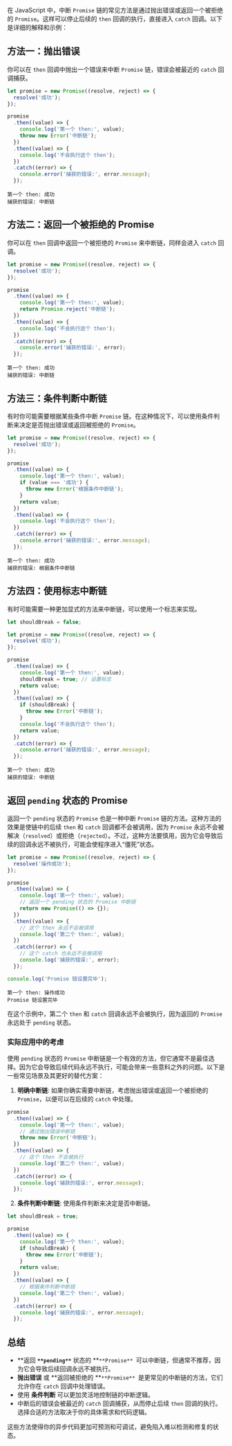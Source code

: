 

在 JavaScript 中，中断 `Promise` 链的常见方法是通过抛出错误或返回一个被拒绝的 `Promise`。这样可以停止后续的 `then` 回调的执行，直接进入 `catch` 回调。以下是详细的解释和示例：

<a name="nnzj0"></a>
## 方法一：抛出错误

你可以在 `then` 回调中抛出一个错误来中断 `Promise` 链，错误会被最近的 `catch` 回调捕获。

```javascript
let promise = new Promise((resolve, reject) => {
  resolve('成功');
});

promise
  .then((value) => {
    console.log('第一个 then:', value);
    throw new Error('中断链');
  })
  .then((value) => {
    console.log('不会执行这个 then');
  })
  .catch((error) => {
    console.error('捕获的错误:', error.message);
  });
```

```
第一个 then: 成功
捕获的错误: 中断链
```

<a name="hItW0"></a>
## 方法二：返回一个被拒绝的 Promise

你可以在 `then` 回调中返回一个被拒绝的 `Promise` 来中断链，同样会进入 `catch` 回调。

```javascript
let promise = new Promise((resolve, reject) => {
  resolve('成功');
});

promise
  .then((value) => {
    console.log('第一个 then:', value);
    return Promise.reject('中断链');
  })
  .then((value) => {
    console.log('不会执行这个 then');
  })
  .catch((error) => {
    console.error('捕获的错误:', error);
  });
```

```
第一个 then: 成功
捕获的错误: 中断链
```

<a name="wnKg9"></a>
## 方法三：条件判断中断链

有时你可能需要根据某些条件中断 `Promise` 链。在这种情况下，可以使用条件判断来决定是否抛出错误或返回被拒绝的 `Promise`。

```javascript
let promise = new Promise((resolve, reject) => {
  resolve('成功');
});

promise
  .then((value) => {
    console.log('第一个 then:', value);
    if (value === '成功') {
      throw new Error('根据条件中断链');
    }
    return value;
  })
  .then((value) => {
    console.log('不会执行这个 then');
  })
  .catch((error) => {
    console.error('捕获的错误:', error.message);
  });
```

```
第一个 then: 成功
捕获的错误: 根据条件中断链
```

<a name="gzu6b"></a>
## 方法四：使用标志中断链

有时可能需要一种更加显式的方法来中断链，可以使用一个标志来实现。

```javascript
let shouldBreak = false;

let promise = new Promise((resolve, reject) => {
  resolve('成功');
});

promise
  .then((value) => {
    console.log('第一个 then:', value);
    shouldBreak = true; // 设置标志
    return value;
  })
  .then((value) => {
    if (shouldBreak) {
      throw new Error('中断链');
    }
    console.log('不会执行这个 then');
    return value;
  })
  .catch((error) => {
    console.error('捕获的错误:', error.message);
  });
```

```
第一个 then: 成功
捕获的错误: 中断链
```

<a name="o2rIW"></a>
## 返回 `pending` 状态的 Promise

返回一个 `pending` 状态的 `Promise` 也是一种中断 `Promise` 链的方法。这种方法的效果是使链中的后续 `then` 和 `catch` 回调都不会被调用，因为 `Promise` 永远不会被解决（`resolved`）或拒绝（`rejected`）。不过，这种方法要慎用，因为它会导致后续的回调永远不被执行，可能会使程序进入“僵死”状态。
```javascript
let promise = new Promise((resolve, reject) => {
  resolve('操作成功');
});

promise
  .then((value) => {
    console.log('第一个 then:', value);
    // 返回一个 pending 状态的 Promise 中断链
    return new Promise(() => {});
  })
  .then((value) => {
    // 这个 then 永远不会被调用
    console.log('第二个 then:', value);
  })
  .catch((error) => {
    // 这个 catch 也永远不会被调用
    console.log('捕获的错误:', error);
  });

console.log('Promise 链设置完毕');
```

```
第一个 then: 操作成功
Promise 链设置完毕
```

在这个示例中，第二个 `then` 和 `catch` 回调永远不会被执行，因为返回的 `Promise` 永远处于 `pending` 状态。

<a name="ZPp0H"></a>
### 实际应用中的考虑

使用 `pending` 状态的 `Promise` 中断链是一个有效的方法，但它通常不是最佳选择。因为它会导致后续代码永远不执行，可能会带来一些意料之外的问题。以下是一些常见场景及其更好的替代方案：

1.  **明确中断链**: 如果你确实需要中断链，考虑抛出错误或返回一个被拒绝的 `Promise`，以便可以在后续的 `catch` 中处理。 
```javascript
promise
  .then((value) => {
    console.log('第一个 then:', value);
    // 通过抛出错误中断链
    throw new Error('中断链');
  })
  .then((value) => {
    // 这个 then 不会被执行
    console.log('第二个 then:', value);
  })
  .catch((error) => {
    console.log('捕获的错误:', error.message);
  });
```
 

2.  **条件判断中断链**: 使用条件判断来决定是否中断链。 
```javascript
let shouldBreak = true;

promise
  .then((value) => {
    console.log('第一个 then:', value);
    if (shouldBreak) {
      throw new Error('中断链');
    }
    return value;
  })
  .then((value) => {
    // 根据条件判断中断链
    console.log('第二个 then:', value);
  })
  .catch((error) => {
    console.log('捕获的错误:', error.message);
  });
```
 

<a name="MHoUl"></a>
## 总结

- **返回 **`**pending**`** 状态的 **`**Promise** `可以中断链，但通常不推荐，因为它会导致后续回调永远不被执行。
- **抛出错误** 或 **返回被拒绝的 **`**Promise** `是更常见的中断链的方法，它们允许你在 `catch` 回调中处理错误。
- 使用 **条件判断** 可以更加灵活地控制链的中断逻辑。
- 中断后的错误会被最近的 `catch` 回调捕获，从而停止后续 `then` 回调的执行。选择合适的方法取决于你的具体需求和代码逻辑。

这些方法使得你的异步代码更加可预测和可调试，避免陷入难以检测和修复的状态。
